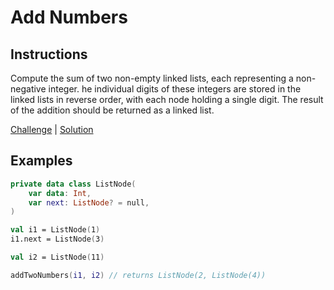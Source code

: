 # Add Numbers

## Instructions

Compute the sum of two non-empty linked lists, each representing a non-negative integer. he individual digits of these 
integers are stored in the linked lists in reverse order, with each node holding a single digit. The result of the 
addition should be returned as a linked list.

[Challenge](Challenge.kt) | [Solution](Solution.kt)

## Examples

```kotlin
private data class ListNode(
    var data: Int,
    var next: ListNode? = null,
)

val i1 = ListNode(1)
i1.next = ListNode(3)

val i2 = ListNode(11)

addTwoNumbers(i1, i2) // returns ListNode(2, ListNode(4))
```
